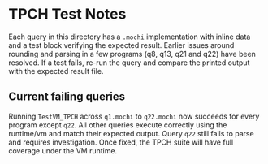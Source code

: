 # TPCH Test Notes

Each query in this directory has a `.mochi` implementation with inline data and a test block verifying the expected result. Earlier issues around rounding and parsing in a few programs (q8, q13, q21 and q22) have been resolved. If a test fails, re-run the query and compare the printed output with the expected result file.

## Current failing queries

Running `TestVM_TPCH` across `q1.mochi` to `q22.mochi` now succeeds for every program except `q22`. All other queries execute correctly using the runtime/vm and match their expected output. Query `q22` still fails to parse and requires investigation. Once fixed, the TPCH suite will have full coverage under the VM runtime.
